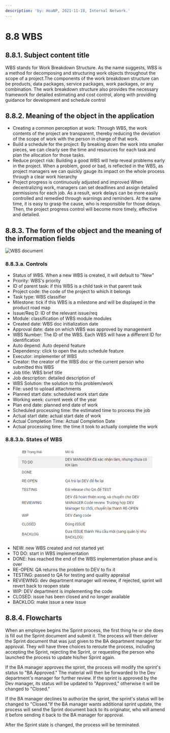 ```yaml
---
description: 'by: HoaNP, 2021-11-18, Internal Network.'
---
```


# 8.8 WBS

## 8.8.1. Subject content title

WBS stands for Work Breakdown Structure. As the name suggests, WBS is a method for decomposing and structuring work objects throughout the scope of a project.The components of the work breakdown structure can be products, data packages, service packages, work packages, or any combination. The work breakdown structure also provides the necessary framework for detailed estimating and cost control, along with providing guidance for development and schedule control

## 8.8.2. Meaning of the object in the application <a href="#8.8.2.-y-nghia-cua-doi-tuong-trong-ung-dung" id="8.8.2.-y-nghia-cua-doi-tuong-trong-ung-dung"></a>

* Creating a common perception at work: Through WBS, the work contents of the project are transparent, thereby reducing the deviation of the scope of work with the person in charge of that work.
* Build a schedule for the project: By breaking down the work into smaller pieces, we can clearly see the time and resources for each task and plan the allocation for those tasks.
* Reduce project risk: Building a good WBS will help reveal problems early in the project. When a problem, good or bad, is reflected in the WBS, as project managers we can quickly gauge its impact on the whole process through a clear work hierarchy
* Project progress is continuously adjusted and improved When decentralizing work, managers can set deadlines and assign detailed permissions for each job. As a result, work delays can be more easily controlled and remedied through warnings and reminders. At the same time, it is easy to grasp the cause, who is responsible for those delays. Then, the project progress control will become more timely, effective and detailed.

## 8.8.3. The form of the object and the meaning of the information fields <a href="#8.8.3.-bieu-mau-cua-doi-tuong-va-y-nghia-cac-truong-thong-tin" id="8.8.3.-bieu-mau-cua-doi-tuong-va-y-nghia-cac-truong-thong-tin"></a>

![WBS document](https://files.gitbook.com/v0/b/gitbook-x-prod.appspot.com/o/spaces%2F-Mf66kQb8ODpdujUHM5j%2Fuploads%2FlUOsNzfizRVJDr6mD6I0%2Fimage.png?alt=media\&token=518dd531-3980-4db6-a085-f49aaaf4c644)

### 8.8.3.a. Controls

* Status of WBS. When a new WBS is created, it will default to "New"
* Priority: WBS's priority
* ID of parent task: if this WBS is a child task in that parent task
* Project code: the code of the project to which it belongs
* Task type: WBS classifier
* Milestone: tick if this WBS is a milestone and will be displayed in the product road map
* Issue/Req D: ID of the relevant issue/req
* Module: classification of WBS module modules
* Created date: WBS doc initialization date
* Approval date: date on which WBS was approved by management
* WBS Number: The ID of the WBS. Each WBS will have a different ID for identification
* Auto depend: Auto depend feature
* Dependency: click to open the auto schedule feature
* Executor: implementer of WBS
* Creator: the creator of the WBS doc or the current person who submitted this WBS
* Job title: WBS brief title
* Job description: detailed description of
* WBS Solution: the solution to this problem/work
* File: used to upload attachments
* Planned start date: scheduled work start date
* Working week: current week of the year
* Plan end date: planned end date of work
* Scheduled processing time: the estimated time to process the job
* Actual start date: actual start date of work
* Actual Completion Time: Actual Completion Date
* Actual processing time: the time it took to actually complete the work

### 8.8.3.b. States of WBS

<figure><img src="../../.gitbook/assets/image (16).png" alt=""><figcaption></figcaption></figure>

* NEW: new WBS created and not started yet
* TO DO: start in WBS implementation
* DONE: has reached the end of the WBS implementation phase and is over
* RE-OPEN: QA returns the problem to DEV to fix it
* TESTING: passed to QA for testing and quality appraisal
* REVIEWING: dev department manager will review, if rejected, sprint will revert back to reopen state
* WIP: DEV department is implementing the code
* CLOSED: issue has been closed and no longer available
* BACKLOG: make issue a new issue

## 8.8.4. Flowcharts <a href="#8.8.4.-luu-do-quy-trinh-cua-doi-tuong-kem-giai-thich-chi-tiet-cac-luu-do-bao-gom-phan-nhiem-ro-rang" id="8.8.4.-luu-do-quy-trinh-cua-doi-tuong-kem-giai-thich-chi-tiet-cac-luu-do-bao-gom-phan-nhiem-ro-rang"></a>

When an employee begins the Sprint process, the first thing he or she does is fill out the Sprint document and submit it. The process will then deliver the Sprint document that was just given to the BA department manager for approval. They will have three choices to reroute the process, including accepting the Sprint, rejecting the Sprint, or requesting the person who launched the process to update his/her Sprint again.

If the BA manager approves the sprint, the process will modify the sprint's status to "BA Approved." The material will then be forwarded to the Dev department's manager for further review. If the sprint is approved by the Dev manager, its status will be updated to "Approved," otherwise it will be changed to "Closed."

If the BA manager declines to authorize the sprint, the sprint's status will be changed to "Closed."If the BA manager wants additional sprint update, the process will send the Sprint document back to its originator, who will amend it before sending it back to the BA manager for approval.

After the Sprint state is changed, the process will be terminated.
